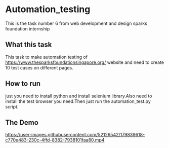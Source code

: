 # Automation_testing
This is the task number 6 from web development and design sparks foundation internship
## What this task 
This task to make automation testing of https://www.thesparksfoundationsingapore.org/ website and need to create 10 test cases on different pages.
## How to run
just you need to install python and install selenium library.Also need to install the test browser you need.Then just run the automation_test.py script.
## The Demo




https://user-images.githubusercontent.com/52126542/179839618-c770e483-230c-4ffd-8382-7938101faa80.mp4

